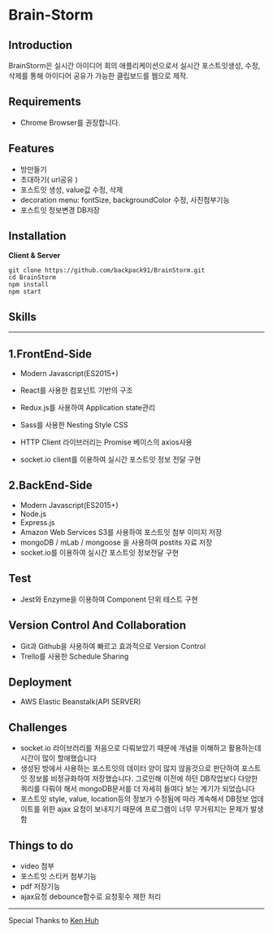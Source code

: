 # Brain-Storm

## Introduction

BrainStorm은 실시간 아이디어 회의 애플리케이션으로서 실시간 포스트잇생성, 수정, 삭제를 통해 아이디어 공유가 가능한 클립보드를 웹으로 제작.



## **Requirements**

- Chrome Browser를 권장합니다.



## **Features**

- 방만들기
- 초대하기( url공유 )
- 포스트잇 생성, value값 수정, 삭제
- decoration menu: fontSize, backgroundColor 수정, 사진첨부기능
- 포스트잇 정보변경 DB저장



## **Installation**

**Client & Server**

```
git clone https://github.com/backpack91/BrainStorm.git
cd BrainStorm
npm install
npm start
```



## **Skills**

------

## **1.FrontEnd-Side**

- Modern Javascript(ES2015+)

- React를 사용한 컴포넌트 기반의 구조

- Redux.js를 사용하여 Application state관리

- Sass를 사용한 Nesting Style CSS

- HTTP Client 라이브러리는 Promise 베이스의 axios사용

- socket.io client를 이용하여 실시간 포스트잇 정보 전달 구현

## **2.BackEnd-Side**

- Modern Javascript(ES2015+)
- Node.js
- Express.js
- Amazon Web Services S3를 사용하여 포스트잇 첨부 이미지 저장
- mongoDB / mLab / mongoose 을 사용하여 postits 자료 저장
- socket.io를 이용하여 실시간 포스트잇 정보전달 구현



## **Test**

- Jest와 Enzyme을 이용하여 Component 단위 테스트 구현



## **Version Control And Collaboration**

- Git과 Github을 사용하여 빠르고 효과적으로 Version Control
- Trello를 사용한 Schedule Sharing



## **Deployment**

- AWS Elastic Beanstalk(API SERVER)



## **Challenges**

- socket.io 라이브러리를 처음으로 다뤄보았기 때문에 개념을 이해하고 활용하는데 시간이 많이 할애했습니다
- 생성된 방에서 사용하는 포스트잇의 데이터 양이 많지 않을것으로 판단하여 포스트잇 정보를 비정규화하여 저장했습니다. 그로인해 이전에 하던 DB작업보다 다양한 쿼리를 다뤄야 해서 mongoDB문서를 더 자세히 들여다 보는 계기가 되었습니다
- 포스트잇 style, value, location등의 정보가 수정됨에 따라 계속해서 DB정보 업데이트를 위한 ajax 요청이 보내지기 때문에 프로그램이 너무 무거워지는 문제가 발생함



## **Things to do**

- video 첨부
- 포스트잇 스티커 첨부기능
- pdf 저장기능
- ajax요청 debounce함수로 요청횟수 제한 처리



------

Special Thanks to [Ken Huh](https://github.com/ken123777 "ken huh")
